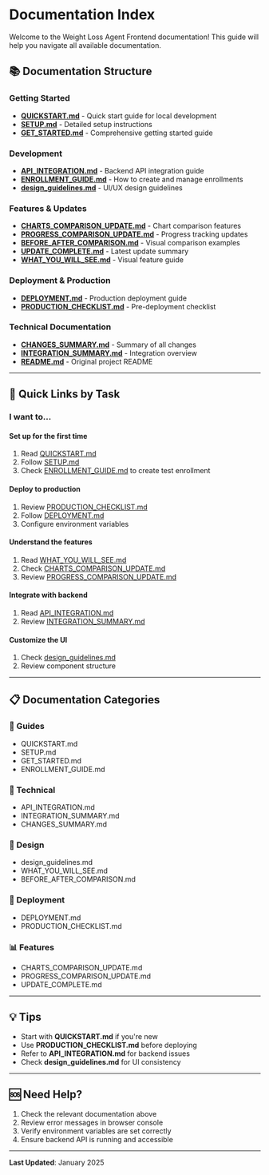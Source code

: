 # Documentation Index

Welcome to the Weight Loss Agent Frontend documentation! This guide will help you navigate all available documentation.

## 📚 Documentation Structure

### Getting Started
- **[QUICKSTART.md](./QUICKSTART.md)** - Quick start guide for local development
- **[SETUP.md](./SETUP.md)** - Detailed setup instructions
- **[GET_STARTED.md](./GET_STARTED.md)** - Comprehensive getting started guide

### Development
- **[API_INTEGRATION.md](./API_INTEGRATION.md)** - Backend API integration guide
- **[ENROLLMENT_GUIDE.md](./ENROLLMENT_GUIDE.md)** - How to create and manage enrollments
- **[design_guidelines.md](./design_guidelines.md)** - UI/UX design guidelines

### Features & Updates
- **[CHARTS_COMPARISON_UPDATE.md](./CHARTS_COMPARISON_UPDATE.md)** - Chart comparison features
- **[PROGRESS_COMPARISON_UPDATE.md](./PROGRESS_COMPARISON_UPDATE.md)** - Progress tracking updates
- **[BEFORE_AFTER_COMPARISON.md](./BEFORE_AFTER_COMPARISON.md)** - Visual comparison examples
- **[UPDATE_COMPLETE.md](./UPDATE_COMPLETE.md)** - Latest update summary
- **[WHAT_YOU_WILL_SEE.md](./WHAT_YOU_WILL_SEE.md)** - Visual feature guide

### Deployment & Production
- **[DEPLOYMENT.md](./DEPLOYMENT.md)** - Production deployment guide
- **[PRODUCTION_CHECKLIST.md](./PRODUCTION_CHECKLIST.md)** - Pre-deployment checklist

### Technical Documentation
- **[CHANGES_SUMMARY.md](./CHANGES_SUMMARY.md)** - Summary of all changes
- **[INTEGRATION_SUMMARY.md](./INTEGRATION_SUMMARY.md)** - Integration overview
- **[README.md](./README.md)** - Original project README

---

## 🚀 Quick Links by Task

### I want to...

#### Set up for the first time
1. Read [QUICKSTART.md](./QUICKSTART.md)
2. Follow [SETUP.md](./SETUP.md)
3. Check [ENROLLMENT_GUIDE.md](./ENROLLMENT_GUIDE.md) to create test enrollment

#### Deploy to production
1. Review [PRODUCTION_CHECKLIST.md](./PRODUCTION_CHECKLIST.md)
2. Follow [DEPLOYMENT.md](./DEPLOYMENT.md)
3. Configure environment variables

#### Understand the features
1. Read [WHAT_YOU_WILL_SEE.md](./WHAT_YOU_WILL_SEE.md)
2. Check [CHARTS_COMPARISON_UPDATE.md](./CHARTS_COMPARISON_UPDATE.md)
3. Review [PROGRESS_COMPARISON_UPDATE.md](./PROGRESS_COMPARISON_UPDATE.md)

#### Integrate with backend
1. Read [API_INTEGRATION.md](./API_INTEGRATION.md)
2. Review [INTEGRATION_SUMMARY.md](./INTEGRATION_SUMMARY.md)

#### Customize the UI
1. Check [design_guidelines.md](./design_guidelines.md)
2. Review component structure

---

## 📋 Documentation Categories

### 📖 Guides
- QUICKSTART.md
- SETUP.md
- GET_STARTED.md
- ENROLLMENT_GUIDE.md

### 🔧 Technical
- API_INTEGRATION.md
- INTEGRATION_SUMMARY.md
- CHANGES_SUMMARY.md

### 🎨 Design
- design_guidelines.md
- WHAT_YOU_WILL_SEE.md
- BEFORE_AFTER_COMPARISON.md

### 🚀 Deployment
- DEPLOYMENT.md
- PRODUCTION_CHECKLIST.md

### 📊 Features
- CHARTS_COMPARISON_UPDATE.md
- PROGRESS_COMPARISON_UPDATE.md
- UPDATE_COMPLETE.md

---

## 💡 Tips

- Start with **QUICKSTART.md** if you're new
- Use **PRODUCTION_CHECKLIST.md** before deploying
- Refer to **API_INTEGRATION.md** for backend issues
- Check **design_guidelines.md** for UI consistency

---

## 🆘 Need Help?

1. Check the relevant documentation above
2. Review error messages in browser console
3. Verify environment variables are set correctly
4. Ensure backend API is running and accessible

---

**Last Updated**: January 2025

